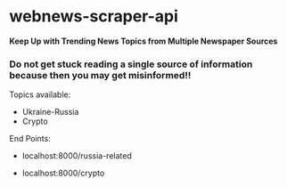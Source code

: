 # webnews-scraper-api

**Keep Up with Trending News Topics from Multiple Newspaper Sources** 

### Do not get stuck reading a single source of information because then you may get misinformed!!

Topics available:

- Ukraine-Russia 
- Crypto


End Points: 

- localhost:8000/russia-related

- localhost:8000/crypto
